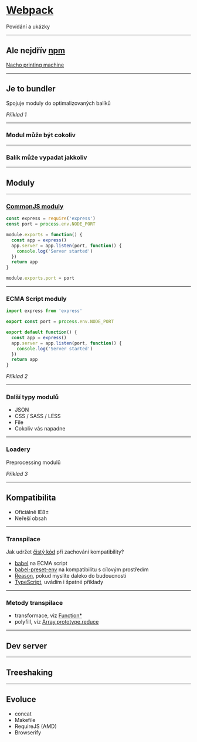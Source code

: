 # [Webpack](https://webpack.js.org/)

Povídání a ukázky

---

## Ale nejdřív [npm](https://www.npmjs.com/)

[Nacho printing machine](https://github.com/npm/npm-expansions/blob/master/expansions.txt)

---

## Je to bundler

Spojuje moduly do optimalizovaných balíků

*Příklad 1*

----

### Modul může být cokoliv

----

### Balík může vypadat jakkoliv

---

## Moduly

----

### [CommonJS moduly](https://nodejs.org/docs/latest/api/modules.html)

```javascript
const express = require('express')
const port = process.env.NODE_PORT

module.exports = function() {
  const app = express()
  app.server = app.listen(port, function() {
    console.log('Server started')
  })
  return app
}

module.exports.port = port
```

----

### ECMA Script moduly

```javascript
import express from 'express'

export const port = process.env.NODE_PORT

export default function() {
  const app = express()
  app.server = app.listen(port, function() {
    console.log('Server started')
  })
  return app
}
```

*Příklad 2*

----

### Další typy modulů

* JSON
* CSS / SASS / LESS
* File
* Cokoliv vás napadne

----

### Loadery

Preprocessing modulů

*Příklad 3*

---

## Kompatibilita

* Oficiálně IE8±
* Neřeší obsah

----

### Transpilace

Jak udržet [čistý kód](https://www.martinus.cz/?uItem=73286) při zachování kompatibility?

* [babel](https://babeljs.io/) na ECMA script
* [babel-preset-env](https://babeljs.io/docs/en/babel-preset-env) na kompatibilitu s cílovým prostředím
* [Reason](https://reasonml.github.io/), pokud myslíte daleko do budoucnosti
* [TypeScript](https://www.typescriptlang.org/), uvádím i špatné příklady

----

### Metody transpilace

* transformace, viz [Function*](https://babeljs.io/docs/en/babel-plugin-transform-regenerator)
* polyfill, viz [Array.prototype.reduce](https://developer.mozilla.org/en-US/docs/Web/JavaScript/Reference/Global_Objects/Array/Reduce#Polyfill)

---

## Dev server

---

## Treeshaking

---

## Evoluce

* concat
* Makefile
* RequireJS (AMD)
* Browserify
